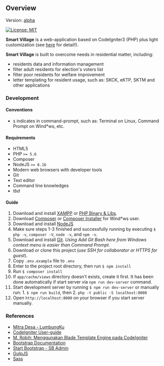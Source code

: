 ## Overview
Version: [alpha](https://github.com/adiwids/smartvillage/tree/master)

[![License: MIT](https://img.shields.io/badge/License-MIT-yellow.svg)](https://opensource.org/licenses/MIT)

__Smart Village__ is a web-application based on CodeIgniter3 (PHP) plus light customization (see [here](https://github.com/adiwids/ci3) for detail!).

__Smart Village__ is built to overcome needs in residential matter, including:
  - residents data and information management
  - filter adult residents for election's voters list
  - filter poor residents for welfare improvement
  - letter templating for resident usage, such as: SKCK, eKTP, SKTM and other applications

### Development

#### Conventions
  - `$` indicates in command-prompt, such as: Terminal on Linux, Command Prompt on Wind*ws, etc.

#### Requirements

  - HTML5
  - PHP `>= 5.6`
  - Composer
  - NodeJS `>= 6.16`
  - Modern web browsers with developer tools
  - Git
  - Text editor
  - Command line knowledges
  - *tbd*

#### Guide
  1. Download and install [XAMPP](https://www.apachefriends.org/download.html) or [PHP Binary & Libs](https://www.php.net/downloads.php).
  2. Download [Composer](https://getcomposer.org/download/) or [Composer Installer](https://getcomposer.org/Composer-Setup.exe) for Wind*ws user.
  3. Download and install [NodeJS](https://nodejs.org/en/download)
  4. Make sure steps 1-3 finished and successfully running by executing `$ php -v`, `composer -V`, `node -v`, and `npm -v`.
  5. Download and install [Git](https://git-scm.com/downloads). *Using Add Git Bash here from Windows context menu is easier than Command Prompt.*
  6. Download or clone this project (*use SSH for collaborator or HTTPS for guest*).
  7. Copy `.env.example` file to `.env`
  8. Enter to the project root directory, then run `$ npm install`
  9. Run `$ composer install`
  10. If `app/cache/views` directory doesn't exists, create it first. It has been done automatically if start server via `npm run dev-server` command.
  11. Start development server by running `$ npm run dev-server` or manually run:
     1. `$ npm run build`, then
     2. `php -t public -S localhost:8000`
  12. Open `http://localhost:8000` on your browser if you start server manually.

### References

  - [Mitra Desa - LumbungKu](https://www.mitradesa.id)
  - [CodeIgniter User-guide](https://www.codeigniter.com/user_guide)
  - [M. Robih: Menggunakan Blade Template Engine pada CodeIgniter](https://medium.com/easyread/menggunakan-blade-template-engine-pada-codeigniter-369b2eea024c)
  - [Bootstrap Documentation](https://getbootstrap.com/docs/3.3)
  - [Start Bootstrap - SB Admin](https://startbootstrap.com/templates/sb-admin)
  - [GulpJS](https://gulpjs.com/docs/en/getting-started/quick-start)
  - [Sass](https://sass-lang.com)

